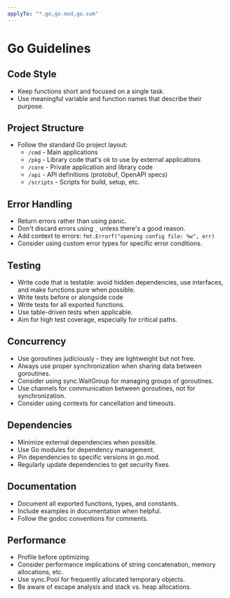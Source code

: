 ```yaml
---
applyTo: "*.go,go.mod,go.sum"
---
```


# Go Guidelines

## Code Style

- Keep functions short and focused on a single task.
- Use meaningful variable and function names that describe their purpose.

## Project Structure

- Follow the standard Go project layout:
  - `/cmd` - Main applications
  - `/pkg` - Library code that's ok to use by external applications
  - `/core` - Private application and library code
  - `/api` - API definitions (protobuf, OpenAPI specs)
  - `/scripts` - Scripts for build, setup, etc.

## Error Handling

- Return errors rather than using panic.
- Don't discard errors using `_` unless there's a good reason.
- Add context to errors: `fmt.Errorf("opening config file: %w", err)`
- Consider using custom error types for specific error conditions.

## Testing

- Write code that is testable: avoid hidden dependencies, use interfaces, and make functions pure when possible.
- Write tests before or alongside code
- Write tests for all exported functions.
- Use table-driven tests when applicable.
- Aim for high test coverage, especially for critical paths.

## Concurrency

- Use goroutines judiciously - they are lightweight but not free.
- Always use proper synchronization when sharing data between goroutines.
- Consider using sync.WaitGroup for managing groups of goroutines.
- Use channels for communication between goroutines, not for synchronization.
- Consider using contexts for cancellation and timeouts.

## Dependencies

- Minimize external dependencies when possible.
- Use Go modules for dependency management.
- Pin dependencies to specific versions in go.mod.
- Regularly update dependencies to get security fixes.

## Documentation

- Document all exported functions, types, and constants.
- Include examples in documentation when helpful.
- Follow the godoc conventions for comments.

## Performance

- Profile before optimizing.
- Consider performance implications of string concatenation, memory allocations, etc.
- Use sync.Pool for frequently allocated temporary objects.
- Be aware of escape analysis and stack vs. heap allocations.
